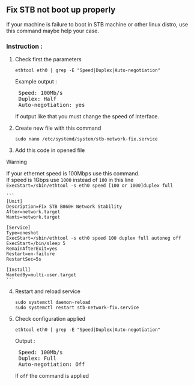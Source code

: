 ## Fix STB not boot up properly
If your machine is failure to boot in STB machine or other linux distro, use this command maybe help your case.

### Instruction :

1. Check first the parameters
    ```
    ethtool eth0 | grep -E "Speed|Duplex|Auto-negotiation"
    ```
    Example output :
    <pre>
    Speed: 100Mb/s
    Duplex: Half
    Auto-negotiation: yes </pre>

    If output like that you must change the speed of Interface.

2. Create new file with this command
    ```
    sudo nano /etc/systemd/system/stb-network-fix.service
    ```
3. Add  this code in opened file

> [!WARNING]
> If your ethernet speed is 100Mbps use this command.<br> If speed is 1Gbps use `1000` instead of `100` in this line<br> `ExecStart=/sbin/ethtool -s eth0 speed [100 or 1000]duplex full`

    ```
    [Unit]
    Description=Fix STB B860H Network Stability
    After=network.target
    Wants=network.target

    [Service]
    Type=oneshot
    ExecStart=/sbin/ethtool -s eth0 speed 100 duplex full autoneg off
    ExecStart=/bin/sleep 5
    RemainAfterExit=yes
    Restart=on-failure
    RestartSec=5s
    
    [Install]
    WantedBy=multi-user.target
    ```
4. Restart and reload service
    ```
    sudo systemctl daemon-reload
    sudo systemctl restart stb-network-fix.service
    ```
5. Check configuration applied
    ```
    ethtool eth0 | grep -E "Speed|Duplex|Auto-negotiation"
    ```
    Output :
    <pre>
    Speed: 100Mb/s
    Duplex: Full
    Auto-negotiation: Off </pre>
    If `off` the command is applied
